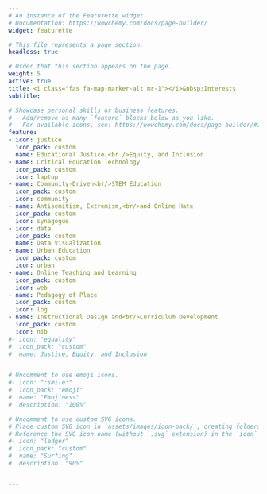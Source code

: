 ```yaml
---
# An instance of the Featurette widget.
# Documentation: https://wowchemy.com/docs/page-builder/
widget: featurette

# This file represents a page section.
headless: true

# Order that this section appears on the page.
weight: 5
active: true
title: <i class="fas fa-map-marker-alt mr-1"></i>&nbsp;Interests
subtitle:

# Showcase personal skills or business features.
# - Add/remove as many `feature` blocks below as you like.
# - For available icons, see: https://wowchemy.com/docs/page-builder/#icons
feature:
- icon: justice
  icon_pack: custom
  name: Educational Justice,<br />Equity, and Inclusion
- name: Critical Education Technology
  icon_pack: custom
  icon: laptop
- name: Community-Driven<br/>STEM Education
  icon_pack: custom
  icon: community
- name: Antisemitism, Extremism,<br/>and Online Hate
  icon_pack: custom
  icon: synagogue
- icon: data
  icon_pack: custom
  name: Data Visualization
- name: Urban Education
  icon_pack: custom
  icon: urban
- name: Online Teaching and Learning
  icon_pack: custom
  icon: web
- name: Pedagogy of Place
  icon_pack: custom
  icon: log
- name: Instructional Design and<br/>Curriculum Development
  icon_pack: custom
  icon: nib
#- icon: "equality"
#  icon_pack: "custom"
#  name: Justice, Equity, and Inclusion


# Uncomment to use emoji icons.
#- icon: ":smile:"
#  icon_pack: "emoji"
#  name: "Emojiness"
#  description: "100%"

# Uncomment to use custom SVG icons.
# Place custom SVG icon in `assets/images/icon-pack/`, creating folders if necessary.
# Reference the SVG icon name (without `.svg` extension) in the `icon` field.
#- icon: "ledger"
#  icon_pack: "custom"
#  name: "Surfing"
#  description: "90%"


---
```

